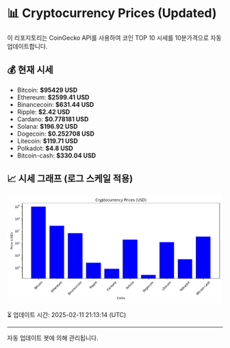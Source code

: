 
# 📊 Cryptocurrency Prices (Updated)

이 리포지토리는 CoinGecko API를 사용하여 코인 TOP 10 시세를 10분가격으로 자동 업데이트합니다.

## 💰 현재 시세
- Bitcoin: **$95429 USD**
- Ethereum: **$2599.41 USD**
- Binancecoin: **$631.44 USD**
- Ripple: **$2.42 USD**
- Cardano: **$0.778181 USD**
- Solana: **$196.92 USD**
- Dogecoin: **$0.252708 USD**
- Litecoin: **$119.71 USD**
- Polkadot: **$4.8 USD**
- Bitcoin-cash: **$330.04 USD**

## 📈 시세 그래프 (로그 스케일 적용)
![Crypto Prices](crypto_prices.png)

⏳ 업데이트 시간: 2025-02-11 21:13:14 (UTC)

---
자동 업데이트 봇에 의해 관리됩니다.
